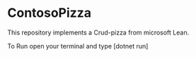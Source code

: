 # ContosoPizza
This repository implements a Crud-pizza from microsoft Lean.

To Run open your terminal and type [dotnet run]
